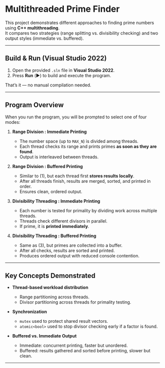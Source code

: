 # Multithreaded Prime Finder

This project demonstrates different approaches to finding prime numbers using **C++ multithreading**.  
It compares two strategies (range splitting vs. divisibility checking) and two output styles (immediate vs. buffered).

---

## Build & Run (Visual Studio 2022)

1. Open the provided `.sln` file in **Visual Studio 2022**.  
2. Press **Run** (▶️) to build and execute the program.  

That’s it — no manual compilation needed.

---

## Program Overview

When you run the program, you will be prompted to select one of four modes:

1. **Range Division : Immediate Printing**  
   - The number space (up to `MAX_N`) is divided among threads.  
   - Each thread checks its range and prints primes **as soon as they are found**.  
   - Output is interleaved between threads.

2. **Range Division : Buffered Printing**  
   - Similar to (1), but each thread first **stores results locally**.  
   - After all threads finish, results are merged, sorted, and printed in order.  
   - Ensures clean, ordered output.

3. **Divisibility Threading : Immediate Printing**  
   - Each number is tested for primality by dividing work across multiple threads.  
   - Threads check different divisors in parallel.  
   - If prime, it is **printed immediately**.

4. **Divisibility Threading : Buffered Printing**  
   - Same as (3), but primes are collected into a buffer.  
   - After all checks, results are sorted and printed.  
   - Produces ordered output with reduced console contention.

---

## Key Concepts Demonstrated

- **Thread-based workload distribution**  
  - Range partitioning across threads.  
  - Divisor partitioning across threads for primality testing.

- **Synchronization**  
  - `mutex` used to protect shared result vectors.  
  - `atomic<bool>` used to stop divisor checking early if a factor is found.

- **Buffered vs. Immediate Output**  
  - Immediate: concurrent printing, faster but unordered.  
  - Buffered: results gathered and sorted before printing, slower but clean.

---
